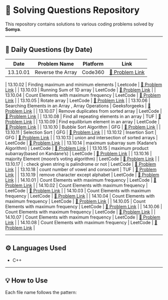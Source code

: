 # 🚀 Solving Questions Repository

This repository contains solutions to various coding problems solved by **Somya**.

---

## 🧮 Daily Questions (by Date)

| Date | Problem Name | Platform | Link |
|------|---------------|-----------|------|
| 13.10.01 | Reverse the Array | Code360 | [🔗 Problem Link](https://www.naukri.com/code360/problems/reverse-the-array_1262298) | [View Solution for 13.10.01](https://github.com/somya-singh766/solving-questions/blob/main/13.10.01)

| 13.10.02 | Finding maximum and minimum elements | Leetcode | [🔗 Problem Link](https://leetcode.com/problems/removing-minimum-and-maximum-from-array/description/) |
| 13.10.03 | Running Sum of 1D array | LeetCode | [🔗 Problem Link](https://leetcode.com/problems/running-sum-of-1d-array/description/) |
| 13.10.04 | Count Elements with maximum frequency | LeetCode | [🔗 Problem Link](https://leetcode.com/problems/count-elements-with-maximum-frequency/description/) |
| 13.10.05 | Rotate array | LeetCode | [🔗 Problem Link](https://leetcode.com/problems/rotate-array/description/) |
| 13.10.06 | Searching Elements in an Array , Array Operations | Geeksforgeeks | [🔗 Problem Link](https://www.geeksforgeeks.org/dsa/searching-elements-in-an-array-array-operations/) |
| 13.10.07 | Remove duplicates from sorted array | LeetCode | [🔗 Problem Link](https://leetcode.com/problems/remove-duplicates-from-sorted-array/description/) |
| 13.10.08 | Find all repeating elements in an array | TUF | [🔗 Problem Link](https://takeuforward.org/data-structure/find-all-repeating-elements-in-an-array/) |
| 13.10.09 | Find equilibrium element in an array | LeetCode | [🔗 Problem Link](https://leetcode.com/problems/find-pivot-index/description/) |
| 13.10.10 | Bubble Sort Algorithm | GFG | [🔗 Problem Link](https://www.geeksforgeeks.org/dsa/bubble-sort-algorithm/) |
| 13.10.11 | Selection Sort | GFG | [🔗 Problem Link](https://www.geeksforgeeks.org/dsa/selection-sort-algorithm-2/) |
| 13.10.12 | Insertion Sort | GFG | [🔗 Problem Link](https://www.geeksforgeeks.org/dsa/insertion-sort-algorithm/) |
| 13.10.13 | union and intersection of sorted arrays | LeetCode | [🔗 Problem Link](https://leetcode.com/problems/intersection-of-two-arrays/description/) |
| 13.10.14 | maximum subarray sum (Kadane’s Algorithm) | LeetCode | [🔗 Problem Link](https://leetcode.com/problems/maximum-subarray/description/) |
| 13.10.15 | maximum product subarray(based on Kandane’s) | LeetCode | [🔗 Problem Link](https://leetcode.com/problems/maximum-product-subarray/description/) |
| 13.10.16 | majority Element (moore’s voting algorithm) | LeetCode | [🔗 Problem Link](https://leetcode.com/problems/majority-element/description/) |
| 13.10.17 | : check given string is palindrome or not | LeetCode | [🔗 Problem Link](https://leetcode.com/problems/valid-palindrome/description/) |
| 13.10.18 | count number of vowel and consonant | TUF | [🔗 Problem Link](https://takeuforward.org/data-structure/count-number-of-vowels-consonants-spaces-in-string/) |
| 13.10.19 | remove character except alphabet | LeetCode | [🔗 Problem Link](https://takeuforward.org/data-structure/remove-characters-from-a-string-except-alphabets/) |
| 14.10.01 | Count Elements with maximum frequency | LeetCode | [🔗 Problem Link](https://leetcode.com/problems/count-elements-with-maximum-frequency/description/) |
| 14.10.02 | Count Elements with maximum frequency | LeetCode | [🔗 Problem Link](https://leetcode.com/problems/count-elements-with-maximum-frequency/description/) |
| 14.10.03 | Count Elements with maximum frequency | LeetCode | [🔗 Problem Link](https://leetcode.com/problems/count-elements-with-maximum-frequency/description/) |
| 14.10.04 | Count Elements with maximum frequency | LeetCode | [🔗 Problem Link](https://leetcode.com/problems/count-elements-with-maximum-frequency/description/) |
| 14.10.05 | Count Elements with maximum frequency | LeetCode | [🔗 Problem Link](https://leetcode.com/problems/count-elements-with-maximum-frequency/description/) |
| 14.10.06 | Count Elements with maximum frequency | LeetCode | [🔗 Problem Link](https://leetcode.com/problems/count-elements-with-maximum-frequency/description/) |
| 14.10.07 | Count Elements with maximum frequency | LeetCode | [🔗 Problem Link](https://leetcode.com/problems/count-elements-with-maximum-frequency/description/) |
| 14.10.08 | Count Elements with maximum frequency | LeetCode | [🔗 Problem Link](https://leetcode.com/problems/count-elements-with-maximum-frequency/description/) |

---

## ⚙️ Languages Used
- C++

---

## 💡 How to Use
Each file name follows the pattern:
